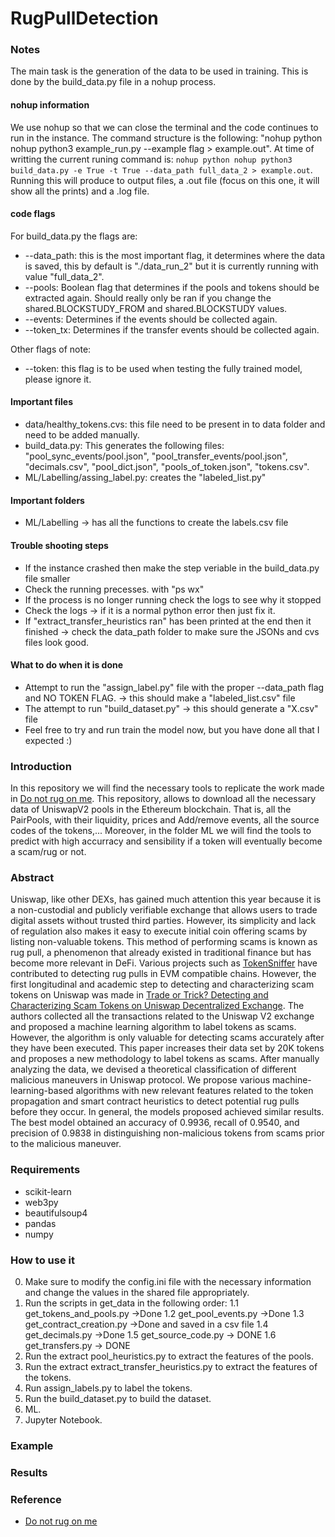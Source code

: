 # RugPullDetection

### Notes
The main task is the generation of the data to be used in training. This is done by the build_data.py file in a nohup process.

#### nohup information
We use nohup so that we can close the terminal and the code continues to run in the instance. The command structure is the following: "nohup python nohup python3 example_run.py --example flag > example.out". At time of writting the current runing command is: `nohup python nohup python3 build_data.py -e True -t True --data_path full_data_2 > example.out`.
Running this will produce to output files, a .out file (focus on this one, it will show all the prints) and a .log file.

#### code flags
For build_data.py the flags are:
 - --data_path: this is the most important flag, it determines where the data is saved, this by default is "./data_run_2" but it is currently running with value "full_data_2".
 - --pools: Boolean flag that determines if the pools and tokens should be extracted again. Should really only be ran if you change the shared.BLOCKSTUDY_FROM and shared.BLOCKSTUDY values.
 - --events: Determines if the events should be collected again.
 - --token_tx: Determines if the transfer events should be collected again.

 Other flags of note:
 - --token: this flag is to be used when testing the fully trained model, please ignore it.
#### Important files
 - data/healthy_tokens.cvs: this file need to be present in to data folder and need to be added manually.
 - build_data.py: This generates the following files: "pool_sync_events/pool.json", "pool_transfer_events/pool.json", "decimals.csv", "pool_dict.json", "pools_of_token.json", "tokens.csv".
 - ML/Labelling/assing_label.py: creates the "labeled_list.py"

#### Important folders
- ML/Labelling -> has all the functions to create the labels.csv file

#### Trouble shooting steps
- If the instance crashed then make the step veriable in the build_data.py file smaller
- Check the running precesses. with "ps wx"
- If the process is no longer running check the logs to see why it stopped
- Check the logs -> if it is a normal python error then just fix it.
-  If "extract_transfer_heuristics ran" has been printed at the end then it finished -> check the data_path folder to make sure the JSONs and cvs files look good.

#### What to do when it is done
- Attempt to run the "assign_label.py" file with the proper --data_path flag and NO TOKEN FLAG. -> this should make a "labeled_list.csv" file
- The attempt to run "build_dataset.py" -> this should generate a "X.csv" file
- Feel free to try and run train the model now, but you have done all that I expected :)


### Introduction

In this repository we will find the necessary tools to replicate the work made in [Do not rug on me](https://arxiv.org/abs/2201.07220). This repository, allows to download all the necessary data of UniswapV2 pools in the Ethereum blockchain. That is, all the PairPools, with their liquidity, prices and Add/remove events, all the source codes of the tokens,...
Moreover, in the folder ML we will find the tools to predict with high accurracy and sensibility if a token will eventually become a scam/rug or not.

### Abstract

Uniswap, like other DEXs, has gained much attention this year because it is a non-custodial and publicly verifiable exchange that allows users to trade digital assets without trusted third parties. However, its simplicity and lack of regulation also makes it easy to execute initial coin offering scams by listing non-valuable tokens. This method of performing scams is known as rug pull, a phenomenon that already existed in traditional finance but has become more relevant in DeFi. Various projects such as [TokenSniffer](https://tokensniffer.com/) have contributed to detecting rug pulls in EVM compatible chains. However, the first longitudinal and academic step to detecting and characterizing scam tokens on Uniswap was made in [Trade or Trick? Detecting and Characterizing Scam Tokens on Uniswap Decentralized Exchange](https://arxiv.org/pdf/2109.00229.pdf). The authors collected all the transactions related to the Uniswap V2 exchange and proposed a machine learning algorithm to label tokens as scams. However, the algorithm is only valuable for detecting scams accurately after they have been executed. This paper increases their data set by 20K tokens and proposes a new methodology to label tokens as scams. After manually analyzing the data, we devised a theoretical classification of different malicious maneuvers in Uniswap protocol. We propose various machine-learning-based algorithms with new relevant features related to the token propagation and smart contract heuristics to detect potential rug pulls before they occur. In general, the models proposed achieved similar results. The best model obtained an accuracy of 0.9936, recall of 0.9540, and precision of 0.9838 in distinguishing  non-malicious tokens from scams prior to the malicious maneuver.

### Requirements

- scikit-learn
- web3py
- beautifulsoup4
- pandas
- numpy

### How to use it

<!-- As mentioned in the paper, we highly recommend to have access to a full or an archive node to download all the necesary data, and add the endpoint in config.ini. -->

0. Make sure to modify the config.ini file with the necessary information and change the values in the shared file appropriately.
1. Run the scripts in get_data in the following order:
  1.1 get_tokens_and_pools.py ->Done
  1.2 get_pool_events.py ->Done
  1.3 get_contract_creation.py ->Done and saved in a csv file
  1.4 get_decimals.py ->Done
  1.5 get_source_code.py -> DONE
  1.6 get_transfers.py -> DONE
3. Run the extract pool_heuristics.py to extract the features of the pools.
4. Run the extract extract_transfer_heuristics.py to extract the features of the tokens.
5. Run assign_labels.py to label the tokens.
6. Run the build_dataset.py to build the dataset.
7. ML.
8. Jupyter Notebook.


### Example


### Results


### Reference

- [Do not rug on me](https://arxiv.org/abs/2201.07220)




